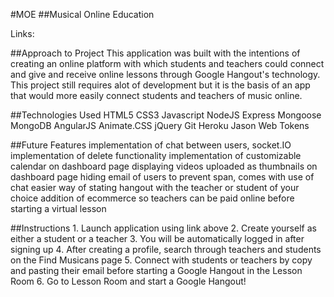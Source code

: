 #MOE
##Musical Online Education

Links: 

##Approach to Project
    This application was built with the intentions of creating an online platform 
    with which students and teachers could connect and give and receive online lessons
    through Google Hangout's technology. This project still requires alot of development
    but it is the basis of an app that would more easily connect students and teachers of music
    online.

##Technologies Used
    HTML5
    CSS3
    Javascript
    NodeJS
    Express
    Mongoose
    MongoDB
    AngularJS
    Animate.CSS
    jQuery
    Git
    Heroku
    Jason Web Tokens

##Future Features
    implementation of chat between users, socket.IO
    implementation of delete functionality
    implementation of customizable calendar on dashboard page
    displaying videos uploaded as thumbnails on dashboard page
    hiding email of users to prevent span, comes with use of chat
    easier way of stating hangout with the teacher or student of your choice
    addition of ecommerce so teachers can be paid online before starting a virtual lesson

##Instructions
    1. Launch application using link above
    2. Create yourself as either a student or a teacher
    3. You will be automatically logged in after signing up
    4. After creating a profile, search through teachers and students on the Find Musicans page
    5. Connect with students or teachers by copy and pasting their email before starting
        a Google Hangout in the Lesson Room
    6. Go to Lesson Room and start a Google Hangout!

